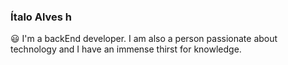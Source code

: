 ### Ítalo Alves h
<a href="ttps://img.shields.io/twitter/url?color=blue&label=Instagram&logo=Instagram&logoColor=black&style=social&url=http%3A%2F%2Fwww.instagram.com%2Fitalo_a1"></a>
<a href="https://img.shields.io/twitter/url?color=blue&label=Linkedin&logo=Linkedin&logoColor=blue&style=social&url=https%3A%2F%2Fwww.linkedin.com%2Fin%2Fitaloa1%2F
"></a>

😃 I'm a backEnd developer. I am also a person passionate about technology and I have an immense thirst for knowledge.
